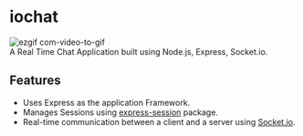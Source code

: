 # iochat
![ezgif com-video-to-gif](https://user-images.githubusercontent.com/26075572/40147144-0e41f9c2-592e-11e8-82c0-357fd0d45f1a.gif)
<br>
A Real Time Chat Application built using Node.js, Express, Socket.io.

## Features<a name="features"></a>
+ Uses Express as the application Framework.
+ Manages Sessions using [express-session](https://github.com/expressjs/session) package.
+ Real-time communication between a client and a server using [Socket.io](https://github.com/socketio/socket.io).
